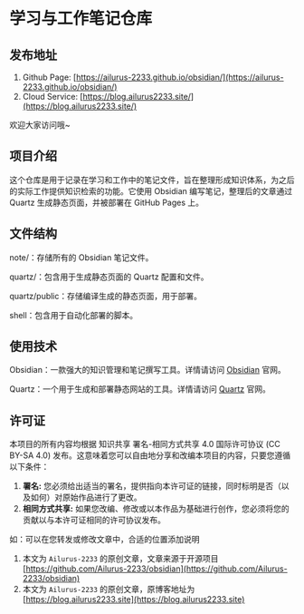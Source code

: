 # 学习与工作笔记仓库

## 发布地址

1. Github Page: [https://ailurus-2233.github.io/obsidian/](https://ailurus-2233.github.io/obsidian/)
2. Cloud Service: [https://blog.ailurus2233.site/](https://blog.ailurus2233.site/)

欢迎大家访问哦~

## 项目介绍

这个仓库是用于记录在学习和工作中的笔记文件，旨在整理形成知识体系，为之后的实际工作提供知识检索的功能。它使用 Obsidian 编写笔记，整理后的文章通过 Quartz 生成静态页面，并被部署在 GitHub Pages 上。

## 文件结构

note/：存储所有的 Obsidian 笔记文件。

quartz/：包含用于生成静态页面的 Quartz 配置和文件。

quartz/public：存储编译生成的静态页面，用于部署。

shell：包含用于自动化部署的脚本。

## 使用技术

Obsidian：一款强大的知识管理和笔记撰写工具。详情请访问 [Obsidian](https://obsidian.md/) 官网。

Quartz：一个用于生成和部署静态网站的工具。详情请访问 [Quartz](https://quartz.jzhao.xyz/) 官网。

## 许可证

本项目的所有内容均根据 知识共享 署名-相同方式共享 4.0 国际许可协议 (CC BY-SA 4.0) 发布。这意味着您可以自由地分享和改编本项目的内容，只要您遵循以下条件：

1. **署名:** 您必须给出适当的署名，提供指向本许可证的链接，同时标明是否（以及如何）对原始作品进行了更改。
2. **相同方式共享:** 如果您改编、修改或以本作品为基础进行创作，您必须将您的贡献以与本许可证相同的许可协议发布。

如：可以在您转发或修改文章中，合适的位置添加说明

1. 本文为 `Ailurus-2233` 的原创文章，文章来源于开源项目 [https://github.com/Ailurus-2233/obsidian](https://github.com/Ailurus-2233/obsidian)
2. 本文为 `Ailurus-2233` 的原创文章，原博客地址为 [https://blog.ailurus2233.site](https://blog.ailurus2233.site)
